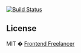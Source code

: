 [![Build Status](https://travis-ci.org/frontendfreelancerdk/ff-overlay.svg?branch=master)](https://travis-ci.org/frontendfreelancerdk/ff-overlay)

## License

MIT � [Frontend Freelancer](mailto:developer@frontend-freelancer.com)
